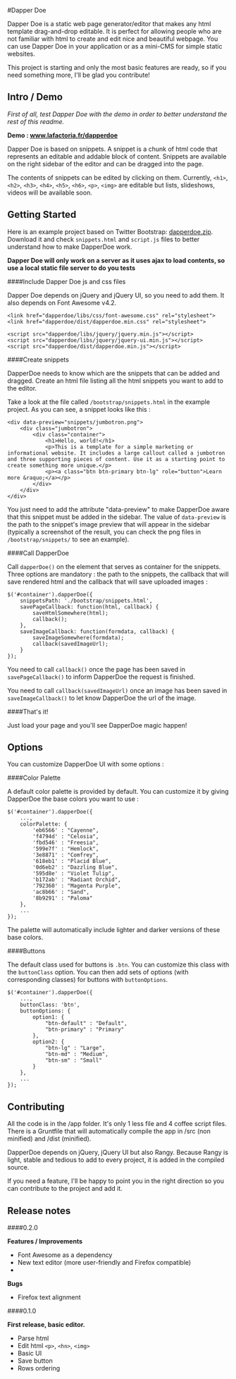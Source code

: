 #Dapper Doe

Dapper Doe is a static web page generator/editor that makes any html template drag-and-drop editable. It is perfect for allowing people who are not familiar with html to create and edit nice and beautiful webpage. You can use Dapper Doe in your application or as a mini-CMS for simple static websites.

This project is starting and only the most basic features are ready, so if you need something more, I'll be glad you contribute!

## Intro / Demo

*First of all, test Dapper Doe with the demo in order to better understand the rest of this readme.*

**Demo : <a href="http://www.lafactoria.fr/dapperdoe/" target="_blank">www.lafactoria.fr/dapperdoe</a>**

Dapper Doe is based on snippets. A snippet is a chunk of html code that represents an editable and addable block of content. Snippets are available on the right sidebar of the editor and can be dragged into the page. 

The contents of snippets can be edited by clicking on them. Currently, `<h1>`, `<h2>`, `<h3>`, `<h4>`, `<h5>`, `<h6>`, `<p>`, `<img>` are editable but lists, slideshows, videos will be available soon.

## Getting Started

Here is an example project based on Twitter Bootstrap: <a href="http://www.lafactoria.fr/dapperdoe/dapperdoe.zip" target="_blank">dapperdoe.zip</a>. Download it and check `snippets.html` and `script.js` files to better understand how to make DapperDoe work.

**Dapper Doe will only work on a server as it uses ajax to load contents, so use a local static file server to do you tests**

####Include Dapper Doe js and css files

Dapper Doe depends on jQuery and jQuery UI, so you need to add them. It also depends on Font Awesome v4.2.
	
	<link href="dapperdoe/libs/css/font-awesome.css" rel="stylesheet">
	<link href="dapperdoe/dist/dapperdoe.min.css" rel="stylesheet">
	
	<script src="dapperdoe/libs/jquery/jquery.min.js"></script>
    <script src="dapperdoe/libs/jquery/jquery-ui.min.js"></script>
	<script src="dapperdoe/dist/dapperdoe.min.js"></script>
	
####Create snippets

DapperDoe needs to know which are the snippets that can be added and dragged. Create an html file listing all the html snippets you want to add to the editor.

Take a look at the file called `/bootstrap/snippets.html` in the example project. As you can see, a snippet looks like this :

	<div data-preview="snippets/jumbotron.png">
		<div class="jumbotron">
      		<div class="container">
        		<h1>Hello, world!</h1>
        		<p>This is a template for a simple marketing or informational website. It includes a large callout called a jumbotron and three supporting pieces of content. Use it as a starting point to create something more unique.</p>
        		<p><a class="btn btn-primary btn-lg" role="button">Learn more &raquo;</a></p>
      		</div>
    	</div>
	</div>

You just need to add the attribute "data-preview" to make DapperDoe aware that this snippet must be added in the sidebar. The value of `data-preview` is the path to the snippet's image preview that will appear in the sidebar (typically a screenshot of the result, you can check the png files in `/bootstrap/snippets/` to see an example).
	
####Call DapperDoe

Call `dapperDoe()` on the element that serves as container for the snippets. Three options are mandatory : the path to the snippets, the callback that will save rendered html and the callback that will save uploaded images :

 	$('#container').dapperDoe({
		snippetsPath: './bootstrap/snippets.html',
		savePageCallback: function(html, callback) {
			saveHtmlSomewhere(html);
			callback();
		}, 
		saveImageCallback: function(formdata, callback) {
			saveImageSomewhere(formdata);
			callback(savedImageUrl);
		}
	});
	
You need to call `callback()` once the page has been saved in `savePageCallback()` to inform DapperDoe the request is finished.

You need to call `callback(savedImageUrl)` once an image has been saved in `saveImageCallback()` to let know DapperDoe the url of the image.
	
####That's it!

Just load your page and you'll see DapperDoe magic happen!

## Options

You can customize DapperDoe UI with some options :

####Color Palette

A default color palette is provided by default. You can customize it by giving DapperDoe the base colors you want to use :

	$('#container').dapperDoe({
		...,
		colorPalette: {
        	'eb6566' : "Cayenne",
        	'f4794d' : "Celosia",
        	'fbd546' : "Freesia",
        	'599e7f' : "Hemlock",
        	'3e8871' : "Comfrey",
        	'618eb1' : "Placid Blue",
        	'0d6eb2' : "Dazzling Blue",
        	'595d8e' : "Violet Tulip",
        	'b172ab' : "Radiant Orchid",
        	'792360' : "Magenta Purple",
        	'ac8b66' : "Sand",
        	'8b9291' : "Paloma"
        },
        ...
	});
	
The palette will automatically include lighter and darker versions of these base colors.

####Buttons

The default class used for buttons is `.btn`. You can customize this class with the `buttonClass` option. You can then add sets of options (with corresponding classes) for buttons with `buttonOptions`.

	$('#container').dapperDoe({
		...,
		buttonClass: 'btn',
		buttonOptions: {
			option1: {
				"btn-default" : "Default",
				"btn-primary" : "Primary"
			},
			option2: {
				"btn-lg" : "Large",
				"btn-md" : "Medium",
				"btn-sm" : "Small"
			}
		},
		...
	});

## Contributing

All the code is in the /app folder. It's only 1 less file and 4 coffee script files. There is a Gruntfile that will automatically compile the app in /src (non minified) and /dist (minified).

DapperDoe depends on jQuery, jQuery UI but also Rangy. Because Rangy is light, stable and tedious to add to every project, it is added in the compiled source.

If you need a feature, I'll be happy to point you in the right direction so you can contribute to the project and add it.

## Release notes

####0.2.0

**Features / Improvements**

* Font Awesome as a dependency
* New text editor (more user-friendly and Firefox compatible)
* 

**Bugs**

* Firefox text alignment


####0.1.0

**First release, basic editor.**

* Parse html
* Edit html `<p>`, `<hn>`, `<img>`
* Basic UI
* Save button
* Rows ordering